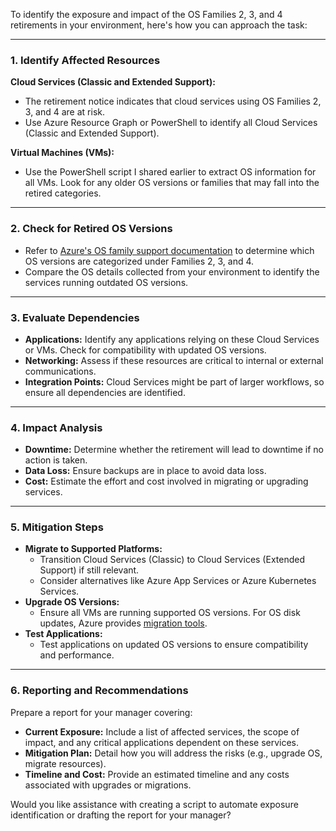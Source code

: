 To identify the exposure and impact of the OS Families 2, 3, and 4 retirements in your environment, here's how you can approach the task:

---

### **1. Identify Affected Resources**
**Cloud Services (Classic and Extended Support):**
   - The retirement notice indicates that cloud services using OS Families 2, 3, and 4 are at risk.
   - Use Azure Resource Graph or PowerShell to identify all Cloud Services (Classic and Extended Support).

**Virtual Machines (VMs):**
   - Use the PowerShell script I shared earlier to extract OS information for all VMs. Look for any older OS versions or families that may fall into the retired categories.

---

### **2. Check for Retired OS Versions**
   - Refer to [Azure's OS family support documentation](https://learn.microsoft.com/en-us/azure/cloud-services/) to determine which OS versions are categorized under Families 2, 3, and 4.
   - Compare the OS details collected from your environment to identify the services running outdated OS versions.

---

### **3. Evaluate Dependencies**
   - **Applications:** Identify any applications relying on these Cloud Services or VMs. Check for compatibility with updated OS versions.
   - **Networking:** Assess if these resources are critical to internal or external communications.
   - **Integration Points:** Cloud Services might be part of larger workflows, so ensure all dependencies are identified.

---

### **4. Impact Analysis**
   - **Downtime:** Determine whether the retirement will lead to downtime if no action is taken.
   - **Data Loss:** Ensure backups are in place to avoid data loss.
   - **Cost:** Estimate the effort and cost involved in migrating or upgrading services.

---

### **5. Mitigation Steps**
   - **Migrate to Supported Platforms:**
     - Transition Cloud Services (Classic) to Cloud Services (Extended Support) if still relevant.
     - Consider alternatives like Azure App Services or Azure Kubernetes Services.
   - **Upgrade OS Versions:**
     - Ensure all VMs are running supported OS versions. For OS disk updates, Azure provides [migration tools](https://learn.microsoft.com/en-us/azure/cloud-services-extended-support/in-place-upgrade).
   - **Test Applications:**
     - Test applications on updated OS versions to ensure compatibility and performance.

---

### **6. Reporting and Recommendations**
Prepare a report for your manager covering:
   - **Current Exposure:** Include a list of affected services, the scope of impact, and any critical applications dependent on these services.
   - **Mitigation Plan:** Detail how you will address the risks (e.g., upgrade OS, migrate resources).
   - **Timeline and Cost:** Provide an estimated timeline and any costs associated with upgrades or migrations.

Would you like assistance with creating a script to automate exposure identification or drafting the report for your manager?
